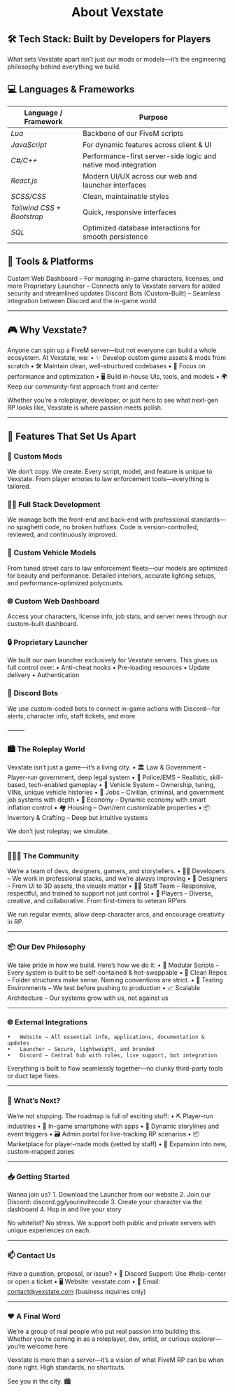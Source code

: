 <div align="center">
	<h1>About Vexstate</h2>
</div>

## 🛠️ Tech Stack: Built by Developers for Players

What sets Vexstate apart isn’t just our mods or models—it’s the engineering philosophy behind everything we build.

## 💻 Languages & Frameworks

| **Language / Framework**        | **Purpose**                                                             |
|---------------------------------|-------------------------------------------------------------------------|
| _Lua_                           | Backbone of our FiveM scripts                                           |
| _JavaScript_                    | For dynamic features across client & UI                                 |
| _C#/C++_                        | Performance-first server-side logic and native mod integration          |
| _React.js_                      | Modern UI/UX across our web and launcher interfaces                     |
| _SCSS/CSS_                      | Clean, maintainable styles                                              |
| _Tailwind CSS + Bootstrap_      | Quick, responsive interfaces                                            |
| _SQL_                           | Optimized database interactions for smooth persistence                  |


## 🎨 Tools & Platforms
Custom Web Dashboard – For managing in-game characters, licenses, and more
Proprietary Launcher – Connects only to Vexstate servers for added security and streamlined updates
Discord Bots (Custom-Built) – Seamless integration between Discord and the in-game world

---

## 🎮 Why Vexstate?

Anyone can spin up a FiveM server—but not everyone can build a whole ecosystem. At Vexstate, we:
	•	✨ Develop custom game assets & mods from scratch
	•	🛠️ Maintain clean, well-structured codebases
	•	🧠 Focus on performance and optimization
	•	🖥️ Build in-house UIs, tools, and models
	•	🌍 Keep our community-first approach front and center

Whether you’re a roleplayer, developer, or just here to see what next-gen RP looks like, Vexstate is where passion meets polish.

---

## 🧩 Features That Set Us Apart

### 🔧 Custom Mods

We don’t copy. We create. Every script, model, and feature is unique to Vexstate. From player emotes to law enforcement tools—everything is tailored.

### 🧑‍💻 Full Stack Development

We manage both the front-end and back-end with professional standards—no spaghetti code, no broken hotfixes. Code is version-controlled, reviewed, and continuously improved.

### 🚗 Custom Vehicle Models

From tuned street cars to law enforcement fleets—our models are optimized for beauty and performance. Detailed interiors, accurate lighting setups, and performance-optimized polycounts.

### 🌐 Custom Web Dashboard

Access your characters, license info, job stats, and server news through our custom-built dashboard.

### 🔒 Proprietary Launcher

We built our own launcher exclusively for Vexstate servers. This gives us full control over:
	•	Anti-cheat hooks
	•	Pre-loading resources
	•	Update delivery
	•	Authentication

### 🤖 Discord Bots

We use custom-coded bots to connect in-game actions with Discord—for alerts, character info, staff tickets, and more.

⸻

### 🏙️ The Roleplay World

Vexstate isn’t just a game—it’s a living city.
	•	🏛️ Law & Government – Player-run government, deep legal system
	•	🚓 Police/EMS – Realistic, skill-based, tech-enabled gameplay
	•	🚗 Vehicle System – Ownership, tuning, VINs, unique vehicle histories
	•	👔 Jobs – Civilian, criminal, and government job systems with depth
	•	💼 Economy – Dynamic economy with smart inflation control
	•	🏘️ Housing – Own/rent customizable properties
	•	📦 Inventory & Crafting – Deep but intuitive systems

We don’t just roleplay; we simulate.

---

### 🧑‍🤝‍🧑 The Community

We’re a team of devs, designers, gamers, and storytellers.
	•	👨‍💻 Developers – We work in professional stacks, and we’re always improving
	•	🎨 Designers – From UI to 3D assets, the visuals matter
	•	🧑‍⚖️ Staff Team – Responsive, respectful, and trained to support not just control
	•	🌟 Players – Diverse, creative, and collaborative. From first-timers to veteran RP’ers

We run regular events, allow deep character arcs, and encourage creativity in RP.

---

### 📦 Our Dev Philosophy

We take pride in how we build. Here’s how we do it:
	•	🔄 Modular Scripts – Every system is built to be self-contained & hot-swappable
	•	📁 Clean Repos – Folder structures make sense. Naming conventions are strict.
	•	🧪 Testing Environments – We test before pushing to production
	•	📈 Scalable Architecture – Our systems grow with us, not against us

---

### 🌐 External Integrations
	•	Website – All essential info, applications, documentation & updates
	•	Launcher – Secure, lightweight, and branded
	•	Discord – Central hub with roles, live support, bot integration

Everything is built to flow seamlessly together—no clunky third-party tools or duct tape fixes.

---

### 🔮 What’s Next?

We’re not stopping. The roadmap is full of exciting stuff:
	•	⛏️ Player-run industries
	•	📱 In-game smartphone with apps
	•	🔁 Dynamic storylines and event triggers
	•	🗃️ Admin portal for live-tracking RP scenarios
	•	📦 Marketplace for player-made mods (vetted by staff)
	•	🌌 Expansion into new, custom-mapped zones

---

### 📥 Getting Started

Wanna join us?
	1.	Download the Launcher from our website
	2.	Join our Discord: discord.gg/yourinvitecode
	3.	Create your character via the dashboard
	4.	Hop in and live your story

No whitelist? No stress. We support both public and private servers with unique experiences on each.

---

### 📫 Contact Us

Have a question, proposal, or issue?
	•	💬 Discord Support: Use #help-center or open a ticket
	•	🖥️ Website: vexstate.com
	•	📧 Email: contact@vexstate.com (business inquiries only)

---

### ❤️ A Final Word

We’re a group of real people who put real passion into building this. Whether you’re coming in as a roleplayer, dev, artist, or curious explorer—you’re welcome here.

Vexstate is more than a server—it’s a vision of what FiveM RP can be when done right. High standards, no shortcuts.

See you in the city. 🏙️
